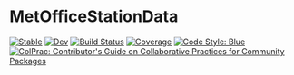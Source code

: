 # MetOfficeStationData

[![Stable](https://img.shields.io/badge/docs-stable-blue.svg)](https://tpgillam.github.io/MetOfficeStationData.jl/stable/)
[![Dev](https://img.shields.io/badge/docs-dev-blue.svg)](https://tpgillam.github.io/MetOfficeStationData.jl/dev/)
[![Build Status](https://github.com/tpgillam/MetOfficeStationData.jl/actions/workflows/CI.yml/badge.svg?branch=main)](https://github.com/tpgillam/MetOfficeStationData.jl/actions/workflows/CI.yml?query=branch%3Amain)
[![Coverage](https://codecov.io/gh/tpgillam/MetOfficeStationData.jl/branch/main/graph/badge.svg)](https://codecov.io/gh/tpgillam/MetOfficeStationData.jl)
[![Code Style: Blue](https://img.shields.io/badge/code%20style-blue-4495d1.svg)](https://github.com/invenia/BlueStyle)
[![ColPrac: Contributor's Guide on Collaborative Practices for Community Packages](https://img.shields.io/badge/ColPrac-Contributor's%20Guide-blueviolet)](https://github.com/SciML/ColPrac)
